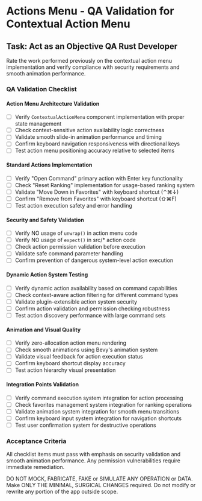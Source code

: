 # Actions Menu - QA Validation for Contextual Action Menu

## Task: Act as an Objective QA Rust Developer

Rate the work performed previously on the contextual action menu implementation and verify compliance with security requirements and smooth animation performance.

### QA Validation Checklist

#### Action Menu Architecture Validation
- [ ] Verify `ContextualActionMenu` component implementation with proper state management
- [ ] Check context-sensitive action availability logic correctness
- [ ] Validate smooth slide-in animation performance and timing
- [ ] Confirm keyboard navigation responsiveness with directional keys
- [ ] Test action menu positioning accuracy relative to selected items

#### Standard Actions Implementation
- [ ] Verify "Open Command" primary action with Enter key functionality
- [ ] Check "Reset Ranking" implementation for usage-based ranking system
- [ ] Validate "Move Down in Favorites" with keyboard shortcut (⌃⌘↓)
- [ ] Confirm "Remove from Favorites" with keyboard shortcut (⇧⌘F)
- [ ] Test action execution safety and error handling

#### Security and Safety Validation
- [ ] Verify NO usage of `unwrap()` in action menu code
- [ ] Verify NO usage of `expect()` in src/* action code
- [ ] Check action permission validation before execution
- [ ] Validate safe command parameter handling
- [ ] Confirm prevention of dangerous system-level action execution

#### Dynamic Action System Testing
- [ ] Verify dynamic action availability based on command capabilities
- [ ] Check context-aware action filtering for different command types
- [ ] Validate plugin-extensible action system security
- [ ] Confirm action validation and permission checking robustness
- [ ] Test action discovery performance with large command sets

#### Animation and Visual Quality
- [ ] Verify zero-allocation action menu rendering
- [ ] Check smooth animations using Bevy's animation system
- [ ] Validate visual feedback for action execution status
- [ ] Confirm keyboard shortcut display accuracy
- [ ] Test action hierarchy visual presentation

#### Integration Points Validation
- [ ] Verify command execution system integration for action processing
- [ ] Check favorites management system integration for ranking operations
- [ ] Validate animation system integration for smooth menu transitions
- [ ] Confirm keyboard input system integration for navigation shortcuts
- [ ] Test user confirmation system for destructive operations

### Acceptance Criteria
All checklist items must pass with emphasis on security validation and smooth animation performance. Any permission vulnerabilities require immediate remediation.

DO NOT MOCK, FABRICATE, FAKE or SIMULATE ANY OPERATION or DATA. Make ONLY THE MINIMAL, SURGICAL CHANGES required. Do not modify or rewrite any portion of the app outside scope.